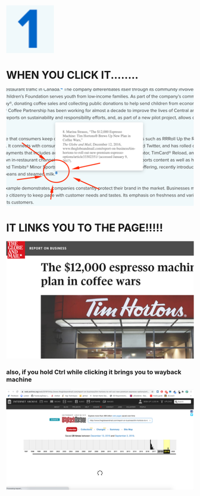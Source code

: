 ![](screenshots/icon128.png)

# WHEN YOU CLICK IT........

![](screenshots/2020-09-11-19-54-29.png)

# IT LINKS YOU TO THE PAGE!!!!!

![](screenshots/2020-09-11-19-55-51.png)

### also, if you hold Ctrl while clicking it brings you to wayback machine

![](screenshots/2020-09-11-20-13-36.png)
